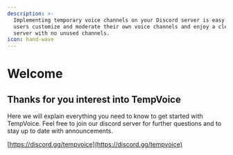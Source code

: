 ```yaml
---
description: >-
  Implementing temporary voice channels on your Discord server is easy. Let your
  users customize and moderate their own voice channels and enjoy a cleaner
  server with no unused channels.
icon: hand-wave
---
```


# Welcome

## Thanks for you interest into TempVoice

Here we will explain everything you need to know to get started with TempVoice. Feel free to join our discord server for further questions and to stay up to date with announcements.

[https://discord.gg/tempvoice](https://discord.gg/tempvoice)
